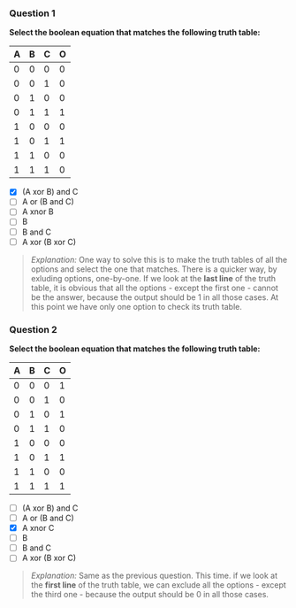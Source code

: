 ### Question 1 
**Select the boolean equation that matches the following truth table:**

| A | B | C | O |
| - | - | - | - |
| 0 | 0 | 0 | 0 |
| 0 | 0 | 1 | 0 |
| 0 | 1 | 0 | 0 |
| 0 | 1 | 1 | 1 |
| 1 | 0 | 0 | 0 |
| 1 | 0 | 1 | 1 |
| 1 | 1 | 0 | 0 |
| 1 | 1 | 1 | 0 |

- [x] (A xor B) and C
- [ ] A or (B and C)
- [ ] A xnor B
- [ ] B
- [ ] B and C
- [ ] A xor (B xor C)

> *Explanation:*
> One way to solve this is to make the truth tables of all the options and select the one that matches.
> There is a quicker way, by exluding options, one-by-one.
> If we look at the **last line** of the truth table, it is obvious that all the options - except the first one - cannot be the answer, because the output should be 1 in all those cases. 
> At this point we have only one option to check its truth table.


### Question 2
**Select the boolean equation that matches the following truth table:**

| A | B | C | O |
| - | - | - | - |
| 0 | 0 | 0 | 1 |
| 0 | 0 | 1 | 0 |
| 0 | 1 | 0 | 1 |
| 0 | 1 | 1 | 0 |
| 1 | 0 | 0 | 0 |
| 1 | 0 | 1 | 1 |
| 1 | 1 | 0 | 0 |
| 1 | 1 | 1 | 1 |

- [ ] (A xor B) and C
- [ ] A or (B and C)
- [x] A xnor C
- [ ] B
- [ ] B and C
- [ ] A xor (B xor C)

> *Explanation:*
> Same as the previous question. This time. if we look at the **first line** of the truth table, we can exclude all the options - except the third one - because the output should be 0 in all those cases. 
